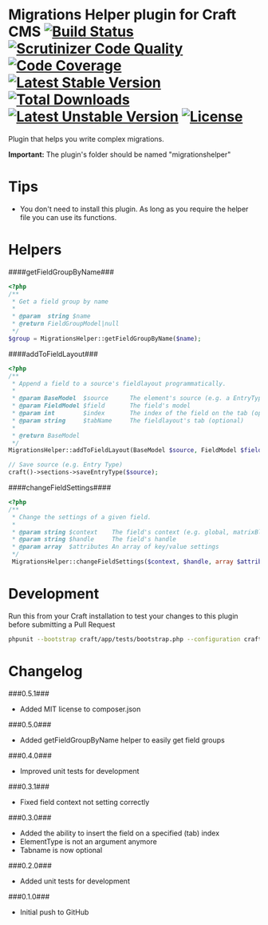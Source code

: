 Migrations Helper plugin for Craft CMS [![Build Status](https://travis-ci.org/boboldehampsink/migrationshelper.svg?branch=develop)](https://travis-ci.org/boboldehampsink/migrationshelper) [![Scrutinizer Code Quality](https://scrutinizer-ci.com/g/boboldehampsink/migrationshelper/badges/quality-score.png?b=develop)](https://scrutinizer-ci.com/g/boboldehampsink/migrationshelper/?branch=develop) [![Code Coverage](https://scrutinizer-ci.com/g/boboldehampsink/migrationshelper/badges/coverage.png?b=develop)](https://scrutinizer-ci.com/g/boboldehampsink/migrationshelper/?branch=develop) [![Latest Stable Version](https://poser.pugx.org/boboldehampsink/migrationshelper/v/stable)](https://packagist.org/packages/boboldehampsink/migrationshelper) [![Total Downloads](https://poser.pugx.org/boboldehampsink/migrationshelper/downloads)](https://packagist.org/packages/boboldehampsink/migrationshelper) [![Latest Unstable Version](https://poser.pugx.org/boboldehampsink/migrationshelper/v/unstable)](https://packagist.org/packages/boboldehampsink/migrationshelper) [![License](https://poser.pugx.org/boboldehampsink/migrationshelper/license)](https://packagist.org/packages/boboldehampsink/migrationshelper)
=================

Plugin that helps you write complex migrations.

__Important:__
The plugin's folder should be named "migrationshelper"

Tips
=================

* You don't need to install this plugin. As long as you require the helper file you can use its functions.

Helpers
=================

####getFieldGroupByName###
```php
<?php
/**
 * Get a field group by name
 *
 * @param  string $name
 * @return FieldGroupModel|null
 */
$group = MigrationsHelper::getFieldGroupByName($name);
```

####addToFieldLayout###
```php
<?php
/**
 * Append a field to a source's fieldlayout programmatically.
 *
 * @param BaseModel  $source      The element's source (e.g. a EntryTypeModel or CategoryGroupModel)
 * @param FieldModel $field       The field's model
 * @param int        $index       The index of the field on the tab (optional - defaults to 0)
 * @param string     $tabName     The fieldlayout's tab (optional)
 *
 * @return BaseModel
 */
MigrationsHelper::addToFieldLayout(BaseModel $source, FieldModel $field, $index = 0, $tabName = '');

// Save source (e.g. Entry Type)
craft()->sections->saveEntryType($source);
```

####changeFieldSettings####
```php
<?php
/**
 * Change the settings of a given field.
 *
 * @param string $context    The field's context (e.g. global, matrixBlockType:1, etc.)
 * @param string $handle     The field's handle
 * @param array  $attributes An array of key/value settings
 */
 MigrationsHelper::changeFieldSettings($context, $handle, array $attributes);
```

Development
=================
Run this from your Craft installation to test your changes to this plugin before submitting a Pull Request
```bash
phpunit --bootstrap craft/app/tests/bootstrap.php --configuration craft/plugins/migrationshelper/phpunit.xml.dist --coverage-clover coverage.clover craft/plugins/migrationshelper/tests
```

Changelog
=================
###0.5.1###
- Added MIT license to composer.json

###0.5.0###
- Added getFieldGroupByName helper to easily get field groups

###0.4.0###
- Improved unit tests for development

###0.3.1###
- Fixed field context not setting correctly

###0.3.0###
- Added the ability to insert the field on a specified (tab) index
- ElementType is not an argument anymore
- Tabname is now optional

###0.2.0###
- Added unit tests for development

###0.1.0###
- Initial push to GitHub
